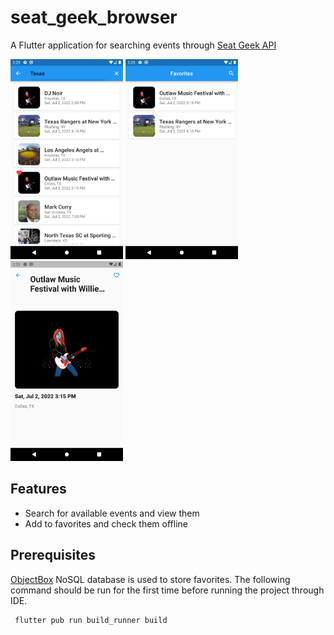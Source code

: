 # seat_geek_browser

A Flutter application for searching events through [Seat Geek API](http://platform.seatgeek.com/)

<img width="180" src="screenshots/screenshot1.png"> <img width="180" src="screenshots/screenshot2.png"> <img width="180" src="screenshots/screenshot3.png">

## Features

- Search for available events and view them
- Add to favorites and check them offline

## Prerequisites

[ObjectBox](https://pub.dev/packages/objectbox) NoSQL database is used to store favorites. The following command should be run for the first time before running the project through IDE.


     flutter pub run build_runner build
